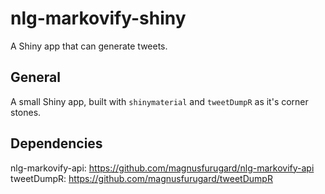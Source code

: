 # nlg-markovify-shiny
A Shiny app that can generate tweets.

## General
A small Shiny app, built with `shinymaterial` and `tweetDumpR` as it's corner stones. 

## Dependencies
nlg-markovify-api: https://github.com/magnusfurugard/nlg-markovify-api
tweetDumpR: https://github.com/magnusfurugard/tweetDumpR
